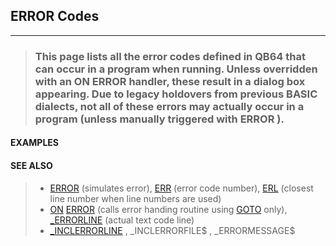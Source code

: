 ## ERROR Codes
---
<blockquote>

### This page lists all the error codes defined in QB64 that can occur in a program when running. Unless overridden with an ON ERROR handler, these result in a dialog box appearing. Due to legacy holdovers from previous BASIC dialects, not all of these errors may actually occur in a program (unless manually triggered with ERROR ).

</blockquote>

#### EXAMPLES

<blockquote>


</blockquote>

#### SEE ALSO

<blockquote>

* [ERROR](./ERROR.md) (simulates error), [ERR](./ERR.md) (error code number), [ERL](./ERL.md) (closest line number when line numbers are used)
* [ON](./ON.md) [ERROR](./ERROR.md) (calls error handing routine using [GOTO](./GOTO.md) only), [_ERRORLINE](./_ERRORLINE.md) (actual text code line)
* [_INCLERRORLINE](./_INCLERRORLINE.md) , _INCLERRORFILE$ , _ERRORMESSAGE$

</blockquote>
